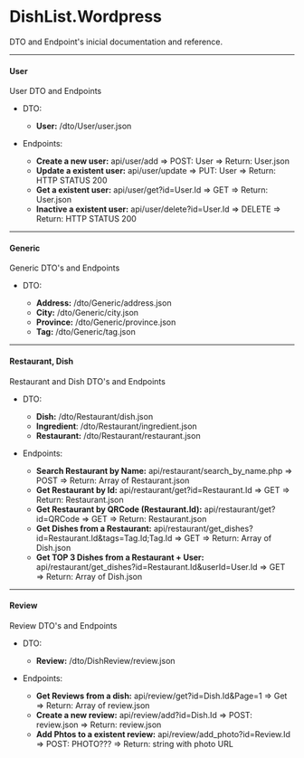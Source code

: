 # DishList.Wordpress

DTO and Endpoint's inicial documentation and reference.

---

#### User

User DTO and Endpoints

- DTO:

  - **User:** /dto/User/user.json

- Endpoints:

  - **Create a new user:** api/user/add => POST: User => Return: User.json
  - **Update a existent user:** api/user/update => PUT: User => Return: HTTP STATUS 200
  - **Get a existent user:** api/user/get?id=User.Id => GET => Return: User.json
  - **Inactive a existent user:** api/user/delete?id=User.Id => DELETE => Return: HTTP STATUS 200

---

#### Generic

Generic DTO's and Endpoints

- DTO:

  - **Address:** /dto/Generic/address.json
  - **City:** /dto/Generic/city.json
  - **Province:** /dto/Generic/province.json
  - **Tag:** /dto/Generic/tag.json

---

#### Restaurant, Dish

Restaurant and Dish DTO's and Endpoints

- DTO:

  - **Dish:** /dto/Restaurant/dish.json
  - **Ingredient**: /dto/Restaurant/ingredient.json
  - **Restaurant:** /dto/Restaurant/restaurant.json

- Endpoints:

  - **Search Restaurant by Name:** api/restaurant/search_by_name.php => POST => Return: Array of Restaurant.json
  - **Get Restaurant by Id:** api/restaurant/get?id=Restaurant.Id => GET => Return: Restaurant.json
  - **Get Restaurant by QRCode (Restaurant.Id):** api/restaurant/get?id=QRCode => GET => Return: Restaurant.json
  - **Get Dishes from a Restaurant:** api/restaurant/get_dishes?id=Restaurant.Id&tags=Tag.Id;Tag.Id => GET => Return: Array of Dish.json
  - **Get TOP 3 Dishes from a Restaurant + User:** api/restaurant/get_dishes?id=Restaurant.Id&userId=User.Id => GET => Return: Array of Dish.json

---

#### Review

Review DTO's and Endpoints

- DTO:

  - **Review:** /dto/DishReview/review.json

- Endpoints:

  - **Get Reviews from a dish:** api/review/get?id=Dish.Id&Page=1 => Get => Return: Array of review.json
  - **Create a new review:** api/review/add?id=Dish.Id => POST: review.json => Return: review.json
  - **Add Phtos to a existent review:** api/review/add_photo?id=Review.Id => POST: PHOTO??? => Return: string with photo URL
